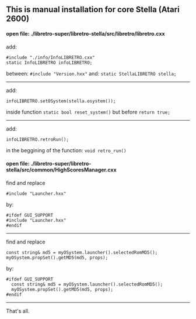 ## This is manual installation for core Stella (Atari 2600)

#### open file: ./libretro-super/libretro-stella/src/libretro/libretro.cxx

add:
```
#include "./info/InfoLIBRETRO.cxx"
static InfoLIBRETRO infoLIBRETRO;
```
between: `#include "Version.hxx"` and: `static StellaLIBRETRO stella;`

------------------------------------------------

add:
```
infoLIBRETRO.setOSystem(stella.osystem());
```
inside function `static bool reset_system()` but before `return true;`

------------------------------------------------

add:
```
infoLIBRETRO.retroRun();
```
in the beggining of the function: `void retro_run()`



#### open file: ./libretro-super/libretro-stella/src/common/HighScoresManager.cxx

find and replace
```
#include "Launcher.hxx"
```
by:
```
#ifdef GUI_SUPPORT
#include "Launcher.hxx"
#endif
```

------------------------------------------------

find and replace
```
const string& md5 = myOSystem.launcher().selectedRomMD5();
myOSystem.propSet().getMD5(md5, props);
```
by:
```
#ifdef GUI_SUPPORT
  const string& md5 = myOSystem.launcher().selectedRomMD5();
  myOSystem.propSet().getMD5(md5, props);
#endif
```

------------------------------------------------

That's all.